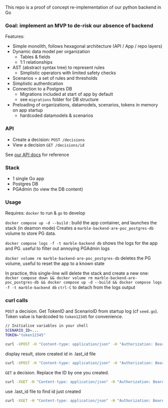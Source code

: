 This repo is a proof of concept re-implementation of our python backend in Go

### Goal: implement an MVP to de-risk our absence of backend

Features:

- Simple monolith, follows hexagonal architecture (API / App / repo layers)
- Dynamic data model per organization
  - Tables & fields
  - 1:1 relationships
- AST (abstract syntax tree) to represent rules
  - Simplistic operators with limited safety checks
- Scenarios = a set of rules and thresholds
- Simplistic authentication
- Connection to a Postgres DB
  - Migrations included at start of app by default
  - see `migrations` folder for DB structure
- Preloading of organizations, datamodels, scenarios, tokens in memory on app startup
  - hardcoded datamodels & scenarios

### API

- Create a decision: `POST /decisions`
- View a decision `GET /decisions/id`

See [our API docs](https://docs.checkmarble.com/reference/introduction-1) for reference

### Stack

- 1 single Go app
- Postgres DB
- PGAdmin (to view the DB content)

### Usage

Requires: `docker` to run & `go` to develop

`docker compose up -d --build`  : build the app container, and launches the stack (in deamon mode)
Creates a `marble-backend-are-poc_postgres-db` volume to store PG data.

`docker compose logs -f -t marble-backend db` shows the logs for the app and PG. useful to filter out annoying PGAdmin logs

`docker volume rm marble-backend-are-poc_postgres-db` deletes the PG volume, useful to reset the app to a known state

In practice, this single-line will delete the stack and create a new one:
`docker compose down && docker volume rm marble-backend-are-poc_postgres-db && docker compose up -d --build && docker compose logs -f -t marble-backend db`
`ctrl-C` to detach from the logs output

### curl calls

`POST` a decision. Get TokenID and ScenarioID from startup log (cf `seed.go`).
Token value is hardcoded to `token12345` for convenience.

```sh
// Initialise variables in your shell
SCENARIO_ID=...
TOKEN="token12345"
```

```sh
curl -XPOST -H "Content-type: application/json" -H "Authorization: Bearer $TOKEN" -d "$(jq -n --arg scenario_id "$SCENARIO_ID" '{"scenario_id": $scenario_id, "trigger_object":{"type": "tx", "amount": 5.0} }')" 'http://localhost:8080/decisions'
```

display result, store created id in .last_id file

```sh
curl -XPOST -H "Content-type: application/json" -H "Authorization: Bearer $TOKEN" -d "$(jq -n --arg scenario_id "$SCENARIO_ID" '{"scenario_id": $scenario_id, "trigger_object":{"type": "tx", "amount": 5.0} }')" 'http://localhost:8080/decisions' | tee >(jq) | jq -r '.id' > .last_id
```

`GET` a decision. Replace the ID by one you created.

```sh
curl -XGET -H "Content-type: application/json" -H "Authorization: Bearer $TOKEN" 'http://localhost:8080/decisions/9a2b5c9d-ac12-45b3-8f52-0eda979d5853'
```

use .last_id file to find id just created

```sh
curl -XGET -H "Content-type: application/json" -H "Authorization: Bearer $TOKEN" "http://localhost:8080/decisions/$(cat .last_id)" | jq
```
